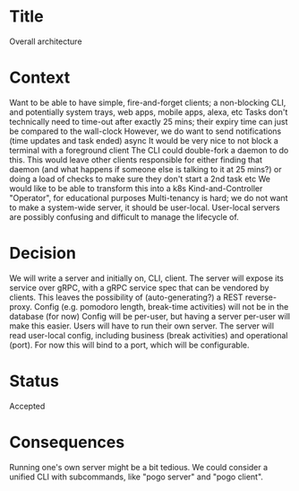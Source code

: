 # Title
Overall architecture

# Context
Want to be able to have simple, fire-and-forget clients; a non-blocking CLI, and potentially system trays, web apps, mobile apps, alexa, etc
Tasks don't technically need to time-out after exactly 25 mins; their expiry time can just be compared to the wall-clock
However, we do want to send notifications (time updates and task ended) async
It would be very nice to not block a terminal with a foreground client
The CLI could double-fork a daemon to do this.
This would leave other clients responsible for either finding that daemon (and what happens if someone else is talking to it at 25 mins?) or doing a load of checks to make sure they don't start a 2nd task etc
We would like to be able to transform this into a k8s Kind-and-Controller "Operator", for educational purposes
Multi-tenancy is hard; we do not want to make a system-wide server, it should be user-local.
User-local servers are possibly confusing and difficult to manage the lifecycle of.

# Decision
We will write a server and initially on, CLI, client.
The server will expose its service over gRPC, with a gRPC service spec that can be vendored by clients.
This leaves the possibility of (auto-generating?) a REST reverse-proxy.
Config (e.g. pomodoro length, break-time activities) will not be in the database (for now)
Config will be per-user, but having a server per-user will make this easier.
Users will have to run their own server.
The server will read user-local config, including business (break activities) and operational (port).
For now this will bind to a port, which will be configurable.

# Status
Accepted

# Consequences
Running one's own server might be a bit tedious. We could consider a unified CLI with subcommands, like "pogo server" and "pogo client".

